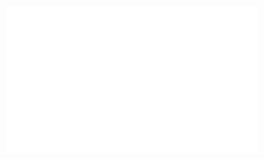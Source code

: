 ![Overwiew](https://raw.githubusercontent.com/Z3R0-cmd/profile-thing/4ee5f81168a0c9476bf443b264abfffea4186e7a/generated/overview.svg)
